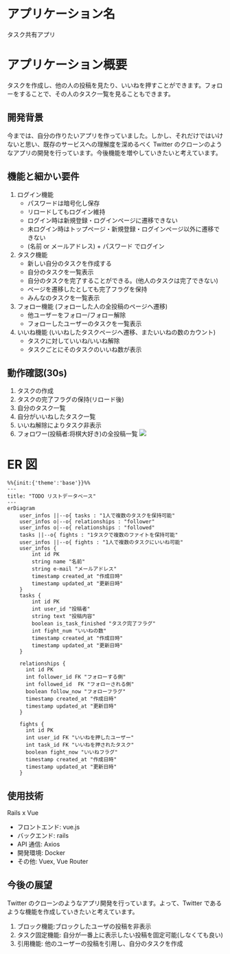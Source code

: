 # アプリケーション名

タスク共有アプリ

# アプリケーション概要

タスクを作成し、他の人の投稿を見たり、いいねを押すことができます。フォローをすることで、その人のタスク一覧を見ることもできます。

## 開発背景

今までは、自分の作りたいアプリを作っていました。しかし、それだけではいけないと思い、既存のサービスへの理解度を深めるべく Twitter のクローンのようなアプリの開発を行っています。今後機能を増やしていきたいと考えています。

## 機能と細かい要件

1. ログイン機能
   - パスワードは暗号化し保存
   - リロードしてもログイン維持
   - ログイン時は新規登録・ログインページに遷移できない
   - 未ログイン時はトップページ・新規登録・ログインページ以外に遷移できない
   - (名前 or メールアドレス) + パスワード でログイン
2. タスク機能
   - 新しい自分のタスクを作成する
   - 自分のタスクを一覧表示
   - 自分のタスクを完了することができる。(他人のタスクは完了できない)
   - ページを遷移したとしても完了フラグを保持
   - みんなのタスクを一覧表示
3. フォロー機能 (フォローした人の全投稿のページへ遷移)
   - 他ユーザーをフォロー/フォロー解除
   - フォローしたユーザーのタスクを一覧表示
4. いいね機能 (いいねしたタスクページへ遷移、またいいねの数のカウント)
   - タスクに対していいね/いいね解除
   - タスクごとにそのタスクのいいね数が表示

## 動作確認(30s)

1.  タスクの作成
2.  タスクの完了フラグの保持(リロード後)
3.  自分のタスク一覧
4.  自分がいいねしたタスク一覧
5.  いいね解除によりタスク非表示
6.  フォロワー(投稿者:将棋大好き)の全投稿一覧
    <img src="gif_for_readme/機能説明.gif" >

# ER 図

```mermaid
%%{init:{'theme':'base'}}%%
---
title: "TODO リストデータベース"
---
erDiagram
    user_infos ||--o{ tasks : "1人で複数のタスクを保持可能"
    user_infos o|--o{ relationships : "follower"
    user_infos o|--o{ relationships : "followed"
    tasks ||--o{ fights : "1タスクで複数のファイトを保持可能"
    user_infos ||--o{ fights : "1人で複数のタスクにいいね可能"
    user_infos {
        int id PK
        string name "名前"
        string e-mail "メールアドレス"
        timestamp created_at "作成日時"
        timestamp updated_at "更新日時"
    }
    tasks {
        int id PK
        int user_id "投稿者"
        string text "投稿内容"
        boolean is_task_finished "タスク完了フラグ"
        int fight_num "いいねの数"
        timestamp created_at "作成日時"
        timestamp updated_at "更新日時"
    }

    relationships {
      int id PK
      int follower_id FK "フォローする側"
      int followed_id  FK "フォローされる側"
      boolean follow_now "フォローフラグ"
      timestamp created_at "作成日時"
      timestamp updated_at "更新日時"
    }

    fights {
      int id PK
      int user_id FK "いいねを押したユーザー"
      int task_id FK "いいねを押されたタスク"
      boolean fight_now "いいねフラグ"
      timestamp created_at "作成日時"
      timestamp updated_at "更新日時"
    }
```

## 使用技術

Rails x Vue

- フロントエンド: vue.js
- バックエンド: rails
- API 通信: Axios
- 開発環境: Docker
- その他: Vuex, Vue Router

## 今後の展望

Twitter のクローンのようなアプリ開発を行っています。よって、Twitter であるような機能を作成していきたいと考えています。

1. ブロック機能:ブロックしたユーザの投稿を非表示
2. タスク固定機能: 自分が一番上に表示したい投稿を固定可能(しなくても良い)
3. 引用機能: 他のユーザーの投稿を引用し、自分のタスクを作成
